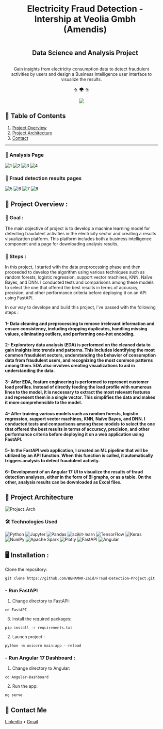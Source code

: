 <div align="center">
  <div id="user-content-toc">
    <ul>
      <summary><h1 style="display: inline-block;"> Electricity Fraud Detection - Intership at Veolia Gmbh (Amendis)</h1></summary>
      <summary><h2 style="display: inline-block;"> Data Science and Analysis Project</h2></summary>
    </ul>
  </div>
  
  <p>Gain insights from electricity consumption data to detect fraudulent activities by users and design a Business Intelligence user interface to visualize the results.</p>
    🛸
    🌪️
    🛸
</div>
<br>
<div align="center">
      <img src="https://img.shields.io/github/stars/hamagistral/DataEngineers-Glassdoor?color=blue&style=social"/>
</div>

## 📝 Table of Contents

1. [ Project Overview ](#introduction)
2. [ Project Architecture ](#arch)
3. [ Contact ](#contact)
<hr>

### 🔬 Analysis Page
![1](https://github.com/BENAMAR-Zaid/Fraud-Detection-Project/assets/105943885/9f050d5c-81aa-4c91-bcee-97830fd30804)
![2](https://github.com/BENAMAR-Zaid/Fraud-Detection-Project/assets/105943885/76cf820f-669e-4171-ad13-a5c4a4f08431)
![3](https://github.com/BENAMAR-Zaid/Fraud-Detection-Project/assets/105943885/663aeb3e-f051-42cb-9665-bf8caeeaaaff)
![4](https://github.com/BENAMAR-Zaid/Fraud-Detection-Project/assets/105943885/cfae5b81-5f23-463c-89cb-23fb276920aa)

### 🔬 Fraud detection results pages
![5](https://github.com/BENAMAR-Zaid/Fraud-Detection-Project/assets/105943885/b83d1bbd-a697-45c6-bad8-0dbd3603c984)
![6](https://github.com/BENAMAR-Zaid/Fraud-Detection-Project/assets/105943885/701d1c1a-2f0e-4940-9634-e6d807365a14)
![7](https://github.com/BENAMAR-Zaid/Fraud-Detection-Project/assets/105943885/42c12094-3fc9-4334-8ccb-c7432d1b2137)
![8](https://github.com/BENAMAR-Zaid/Fraud-Detection-Project/assets/105943885/a9888f71-2411-4b29-a968-142dc90f5b2d)



<a name="introduction"></a>
## 🔬 Project Overview :

### 🎯 Goal :

The main objective of project is to develop a machine learning model for detecting fraudulent activities in the electricity sector and creating a results visualization platform. This platform includes both a business intelligence component and a page for downloading analysis results.

### 🧭 Steps :

In this project, I started with the data preprocessing phase and then proceeded to develop the algorithm using various techniques such as random forests, logistic regression, support vector machines, KNN, Naïve Bayes, and DNN. I conducted tests and comparisons among these models to select the one that offered the best results in terms of accuracy, precision, and other performance criteria before deploying it on an API using FastAPI.

In our way to develope and build this project, i've passed with the following steps : 
#### 1- Data cleaning and preprocessing to remove irrelevant information and ensure consistency, including dropping duplicates, handling missing values, eliminating outliers, and performing one-hot encoding.
#### 2- Exploratory data analysis (EDA) is performed on the cleaned data to gain insights into trends and patterns. This includes identifying the most common fraudulent sectors, understanding the behavior of consumption data from fraudulent users, and recognizing the most common patterns among them. EDA also involves creating visualizations to aid in understanding the data.
#### 3- After EDA, feature engineering is performed to represent customer load profiles. Instead of directly feeding the load profile with numerous lines to the model, it is necessary to extract the most relevant features and represent them in a single vector. This simplifies the data and makes it more comprehensible to the model.
#### 4- After training various models such as random forests, logistic regression, support vector machines, KNN, Naïve Bayes, and DNN. I conducted tests and comparisons among these models to select the one that offered the best results in terms of accuracy, precision, and other performance criteria before deploying it on a web application using FastAPI.
#### 5- In the FastAPI web application, I created an ML pipeline that will be utilized by an API function. When this function is called, it automatically triggers analysis to detect fraudulent activity.
#### 6- Development of an Angular 17 UI to visualize the results of fraud detection analyses, either in the form of BI graphs, or as a table. On the other, analysis results can be downloaded as Excel files.

<a name="arch"></a>
## 📝 Project Architecture

![Project_Arch](https://github.com/BENAMAR-Zaid/Fraud-Detection-Project/assets/105943885/889f2643-6849-419c-bce9-9239ae22f8e9)

### 🛠️ Technologies Used

![Python](https://img.shields.io/badge/python-3670A0?style=for-the-badge&logo=python&logoColor=ffdd54)
![Jupyter](https://img.shields.io/badge/Made%20with-Jupyter-orange?style=for-the-badge&logo=Jupyter)
![Pandas](https://img.shields.io/badge/pandas-%23150458.svg?style=for-the-badge&logo=pandas&logoColor=white)
![scikit-learn](https://img.shields.io/badge/scikit--learn-%23F7931E.svg?style=for-the-badge&logo=scikit-learn&logoColor=white)
![TensorFlow](https://img.shields.io/badge/TensorFlow-%23FF6F00.svg?style=for-the-badge&logo=TensorFlow&logoColor=white)
![Keras](https://img.shields.io/badge/Keras-%23D00000.svg?style=for-the-badge&logo=Keras&logoColor=white)
![NumPy](https://img.shields.io/badge/numpy-%23013243.svg?style=for-the-badge&logo=numpy&logoColor=white)
![Apache Spark](https://img.shields.io/badge/Apache%20Spark-FDEE21?style=flat-square&logo=apachespark&logoColor=black)
![Plotly](https://img.shields.io/badge/Plotly-%233F4F75.svg?style=for-the-badge&logo=plotly&logoColor=white)
![FastAPI](https://img.shields.io/badge/FastAPI-005571?style=for-the-badge&logo=fastapi)
![Angular](https://img.shields.io/badge/angular-%23DD0031.svg?style=for-the-badge&logo=angular&logoColor=white)

<a name="installation"></a>
## 🖥️ Installation : 
Clone the repository:

```
git clone https://github.com/BENAMAR-Zaid/Fraud-Detection-Project.git
```

### - Run FastAPI

1. Change directory to FastAPI:

```
cd FastAPI
```

3. Install the required packages:

```
pip install -r requirements.txt
```

2. Launch project : 

```
python -m uvicorn main:app --reload
```

### - Run Angular 17 Dashboard : 

1. Change directory to Angular:

```
cd Angular-Dashboard
```

2. Run the app:

```
ng serve
```


<a name="contact"></a>
## 📨 Contact Me

[LinkedIn](https://www.linkedin.com/in/zaid-benamar/) •
[Gmail](zaid.benmr@gmail.com)
